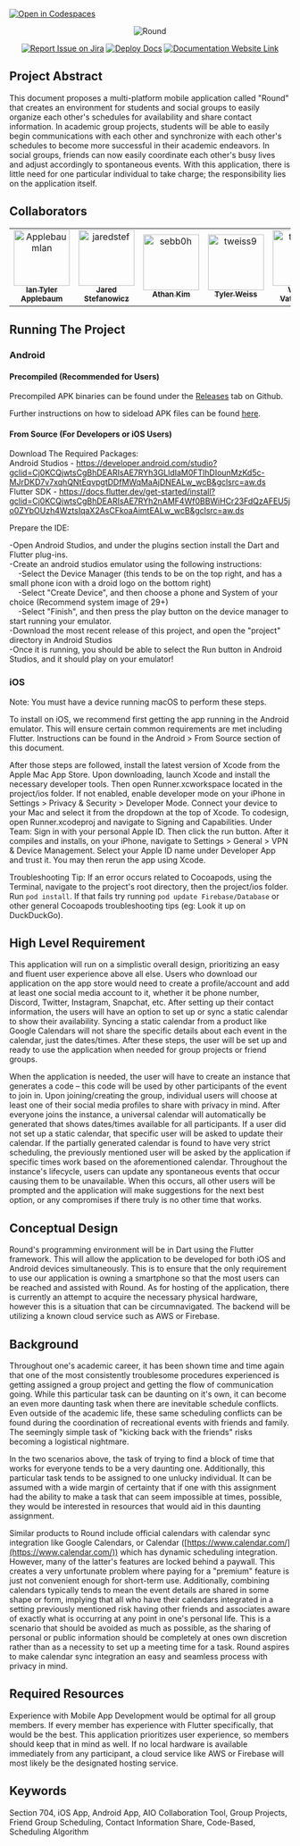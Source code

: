 [![Open in Codespaces](https://classroom.github.com/assets/launch-codespace-f4981d0f882b2a3f0472912d15f9806d57e124e0fc890972558857b51b24a6f9.svg)](https://classroom.github.com/open-in-codespaces?assignment_repo_id=9951177)

<div align="center">


![Round]("./project/images/WordMark-Dark.png")

[![Report Issue on Jira](https://img.shields.io/badge/Report%20Issues-Jira-0052CC?style=flat&logo=jira-software)](https://temple-cis-projects-in-cs.atlassian.net/jira/software/c/projects/DT/issues) [![Deploy Docs](https://github.com/ApplebaumIan/tu-cis-4398-docs-template/actions/workflows/deploy.yml/badge.svg)](https://github.com/ApplebaumIan/tu-cis-4398-docs-template/actions/workflows/deploy.yml) [![Documentation Website Link](https://img.shields.io/badge/-Documentation%20Website-brightgreen)](https://capstone-projects-2023-spring.github.io/project-groupmeet/)

</div>

<h2> Project Abstract </h2>

This document proposes a multi-platform mobile application called "Round" that creates an environment for students and social groups to easily organize each other's schedules for availability and share contact information. In academic group projects, students will be able to easily begin communications with each other and synchronize with each other's schedules to become more successful in their academic endeavors. In social groups, friends can now easily coordinate each other's busy lives and adjust accordingly to spontaneous events. With this application, there is little need for one particular individual to take charge; the responsibility lies on the application itself.

<h2> Collaborators </h2>
<table>
<tr>
    <td align="center">
        <a href="https://github.com/ApplebaumIan">
            <img src="https://avatars.githubusercontent.com/u/9451941?v=4" width="100;" alt="ApplebaumIan"/>
            <br />
            <sub><b>Ian Tyler Applebaum</b></sub>
        </a>
    </td>
    <td align="center">
        <a href="https://github.com/jaredstef">
            <img src="https://avatars.githubusercontent.com/u/7342882?v=4" width="100;" alt="jaredstef"/>
            <br />
            <sub><b>Jared Stefanowicz</b></sub>
        </a>
    </td>
    <td align="center">
        <a href="https://github.com/sebb0h">
            <img src="https://avatars.githubusercontent.com/u/55416603?v=4" width="100;" alt="sebb0h"/>
            <br />
            <sub><b>Athan Kim</b></sub>
        </a>
    </td>
    <td align="center">
        <a href="https://github.com/tweiss9">
            <img src="https://avatars.githubusercontent.com/u/58699300?v=4" width="100;" alt="tweiss9"/>
            <br />
            <sub><b>Tyler Weiss</b></sub>
        </a>
    </td>
    <td align="center">
        <a href="https://github.com/vvattap">
            <img src="https://avatars.githubusercontent.com/u/63315944?v=4" width="100;" alt="tweiss9"/>
            <br />
            <sub><b>Varsha Vattappally</b></sub>
        </a>
    </td>
    <td align="center">
        <a href="https://github.com/KAAzadi">
            <img src="https://avatars.githubusercontent.com/u/70913312?v=4" width="100;" alt="tweiss9"/>
            <br />
            <sub><b>Kian Azadi</b></sub>
        </a>
    </td>
    <td align="center">
        <a href="https://github.com/JerrellLewis">
            <img src="https://avatars.githubusercontent.com/u/89744097?v=4" width="100;" alt="tweiss9"/>
            <br />
            <sub><b>Jerrell Lewis</b></sub>
        </a> 
    </td>
</tr>
</table>

<h2> Running The Project </h2>

### Android


#### Precompiled (Recommended for Users)

Precompiled APK binaries can be found under the [Releases](https://github.com/Capstone-Projects-2023-Spring/project-groupmeet/releases) tab on Github.

Further instructions on how to sideload APK files can be found [here](https://www.lifewire.com/install-apk-on-android-4177185).


#### From Source (For Developers or iOS Users)

Download The Required Packages:<br/>
Android Studios - https://developer.android.com/studio?gclid=Cj0KCQjwtsCgBhDEARIsAE7RYh3GLldIaM0FTlhDIounMzKd5c-MJrDKD7v7xqhQNtEqvpgtDDfMWqMaAjDNEALw_wcB&gclsrc=aw.ds<br/>
Flutter SDK - https://docs.flutter.dev/get-started/install?gclid=Cj0KCQjwtsCgBhDEARIsAE7RYh2nAMF4Wf0BBWiHCr23FdQzAFEU5jo0ZYbOUzh4WztsIqaX2AsCFkoaAimtEALw_wcB&gclsrc=aw.ds<br/>

Prepare the IDE:

<p>
-Open Android Studios, and under the plugins section install the Dart and Flutter plug-ins.<br/>
-Create an android studios emulator using the following instructions: <br/>
&nbsp;&nbsp;&nbsp;&nbsp;-Select the Device Manager (this tends to be on the top right, and has a small phone icon with a droid logo on the bottom right)<br/>
&nbsp;&nbsp;&nbsp;&nbsp;-Select "Create Device", and then choose a phone and System of your choice (Recommend system image of 29+)<br/>
&nbsp;&nbsp;&nbsp;&nbsp;-Select "Finish", and then press the play button on the device manager to start running your emulator.<br/>
-Download the most recent release of this project, and open the "project" directory in Android Studios<br/>
-Once it is running, you should be able to select the Run button in Android Studios, and it should play on your emulator!<br/>
</p>


### iOS

Note: You must have a device running macOS to perform these steps. 

To install on iOS, we recommend first getting the app running in the Android emulator. This will ensure certain common requirements are met including Flutter. Instructions can be found in the Android > From Source section of this document.

After those steps are followed, install the latest version of Xcode from the Apple Mac App Store. Upon downloading, launch Xcode and install the necessary developer tools. Then open Runner.xcworkspace located in the project/ios folder. If not enabled, enable developer mode on your iPhone in Settings > Privacy & Security > Developer Mode. Connect your device to your Mac and select it from the dropdown at the top of Xcode. To codesign, open Runner.xcodeproj and navigate to Signing and Capabilities. Under Team: Sign in with your personal Apple ID. Then click the run button. After it compiles and installs, on your iPhone, navigate to Settings > General > VPN & Device Management. Select your Apple ID name under Developer App and trust it. You may then rerun the app using Xcode.

Troubleshooting Tip: If an error occurs related to Cocoapods, using the Terminal, navigate to the project's root directory, then the project/ios folder. Run `pod install`. If that fails try running `pod update Firebase/Database` or other general Cocoapods troubleshooting tips (eg: Look it up on DuckDuckGo).


<h2> High Level Requirement </h2>

This application will run on a simplistic overall design, prioritizing an easy and fluent user experience above all else. Users who download our application on the app store would need to create a profile/account and add at least one social media account to it, whether it be phone number, Discord, Twitter, Instagram, Snapchat, etc. After setting up their contact information, the users will have an option to set up or sync a static calendar to show their availability. Syncing a static calendar from a product like Google Calendars will not share the specific details about each event in the calendar, just the dates/times. After these steps, the user will be set up and ready to use the application when needed for group projects or friend groups.

When the application is needed, the user will have to create an instance that generates a code – this code will be used by other participants of the event to join in. Upon joining/creating the group, individual users will choose at least one of their social media profiles to share with privacy in mind. After everyone joins the instance, a universal calendar will automatically be generated that shows dates/times available for all participants. If a user did not set up a static calendar, that specific user will be asked to update their calendar. If the partially generated calendar is found to have very strict scheduling, the previously mentioned user will be asked by the application if specific times work based on the aforementioned calendar. Throughout the instance's lifecycle, users can update any spontaneous events that occur causing them to be unavailable. When this occurs, all other users will be prompted and the application will make suggestions for the next best option, or any compromises if there truly is no other time that works.

<h2> Conceptual Design </h2>

Round's programming environment will be in Dart using the Flutter framework. This will allow the application to be developed for both iOS and Android devices simultaneously. This is to ensure that the only requirement to use our application is owning a smartphone so that the most users can be reached and assisted with Round. As for hosting of the application, there is currently an attempt to acquire the necessary physical hardware, however this is a situation that can be circumnavigated. The backend will be utilizing a known cloud service such as AWS or Firebase.

<h2> Background </h2>

Throughout one's academic career, it has been shown time and time again that one of the most consistently troublesome procedures experienced is getting assigned a group project and getting the flow of communication going. While this particular task can be daunting on it's own, it can become an even more daunting task when there are inevitable schedule conflicts. Even outside of the academic life, these same scheduling conflicts can be found during the coordination of recreational events with friends and family. The seemingly simple task of "kicking back with the friends" risks becoming a logistical nightmare. 

In the two scenarios above, the task of trying to find a block of time that works for everyone tends to be a very daunting one. Additionally, this particular task tends to be assigned to one unlucky individual. It can be assumed with a wide margin of certainty that if one with this assignment had the ability to make a task that can seem impossible at times, possible, they would be interested in resources that would aid in this daunting assignment.

Similar products to Round include official calendars with calendar sync integration like Google Calendars, or Calendar ([https://www.calendar.com/](https://www.calendar.com/)) which has dynamic scheduling integration. However, many of the latter's features are locked behind a paywall. This creates a very unfortunate problem where paying for a "premium" feature is just not convenient enough for short-term use. Additionally, combining calendars typically tends to mean the event details are shared in some shape or form, implying that all who have their calendars integrated in a setting previously mentioned risk having other friends and associates aware of exactly what is occurring at any point in one's personal life. This is a scenario that should be avoided as much as possible, as the sharing of personal or public information should be completely at ones own discretion rather than as a necessity to set up a meeting time for a task. Round aspires to make calendar sync integration an easy and seamless process with privacy in mind.

<h2> Required Resources </h2>

Experience with Mobile App Development would be optimal for all group members. If every member has experience with Flutter specifically, that would be the best. This application prioritizes user experience, so members should keep that in mind as well. If no local hardware is available immediately from any participant, a cloud service like AWS or Firebase will most likely be the designated hosting service.

<h2> Keywords </h2>

Section 704, iOS App, Android App, AIO Collaboration Tool, Group Projects, Friend Group Scheduling, Contact Information Share, Code-Based, Scheduling Algorithm